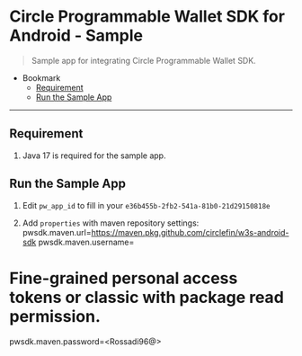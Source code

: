 # Circle Programmable Wallet SDK for Android - Sample

> Sample app for integrating Circle Programmable Wallet SDK.

- Bookmark
  - [Requirement](#prerequisite)
  - [Run the Sample App](#run-the-sample-app)
---


## Requirement

1. Java 17 is required for the sample app.

## Run the Sample App
1. Edit  `pw_app_id` to fill in your `e36b455b-2fb2-541a-81b0-21d29150818e`

2. Add `properties` with maven repository settings: pwsdk.maven.url=https://maven.pkg.github.com/circlefin/w3s-android-sdk 
pwsdk.maven.username=<rossadiArdianto>
# Fine-grained personal access tokens or classic with package read permission.
pwsdk.maven.password=<Rossadi96@>

